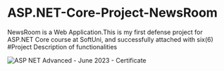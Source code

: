 # ASP.NET-Core-Project-NewsRoom
NewsRoom is a Web Application.This is my first defense project for ASP.NET Core course at SoftUni, and successfully attached with six(6)
#Project Description of functionalities


![ASP NET Advanced - June 2023 - Certificate](https://github.com/tihomirgeorgiev5/ASP.NET-Core-Project-NewsRoom/assets/71352439/dc70d0e8-2ce7-4c1f-ac92-e2e758fbc533)
